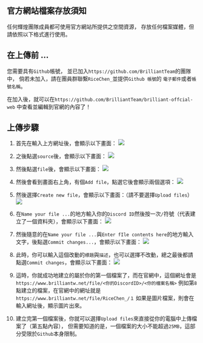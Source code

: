 ## 官方網站檔案存放須知
任何輝煌團隊成員都可使用官方網站所提供之空間資源，
存放任何檔案媒體，但請依照以下格式進行使用。

## 在上傳前 ...
您需要具有` Github `帳號，
並已加入` https://github.com/BrilliantTeam `的團隊中，
倘若未加入，請在團員群聯繫` RiceChen_ `並提供` Github 帳號 `的
` 電子郵件 `或者` 帳號名稱 `。

在加入後，就可以在` https://github.com/BrilliantTeam/brilliant-offcial-web `
中查看並編輯到官網的內容了！

## 上傳步驟
01. 首先在輸入上方網址後，會顯示以下畫面：
![](https://github.com/BrilliantTeam/brilliant-offcial-web/assets/68499464/edcd9865-31c1-422f-b6bd-396f9ea86e78)

02. 之後點選` source `後，會顯示以下畫面：
![](https://github.com/BrilliantTeam/brilliant-offcial-web/assets/68499464/770efeeb-e299-40f4-8138-36c2fe4c1ab8)

03. 然後點選` file `後，會顯示以下畫面：
![](https://github.com/BrilliantTeam/brilliant-offcial-web/assets/68499464/55ab3bc9-59b8-409a-9708-4dc28a65c8e0)

04. 然後會看到畫面右上角，有個` Add file `，點選它後會顯示兩個選項：
![](https://github.com/BrilliantTeam/brilliant-offcial-web/assets/68499464/3073f084-baf4-4625-a4f3-b077e5f5cb18)

05. 然後選擇` Create new file `，會顯示以下畫面：（請不要選擇` Upload files `）
![](https://github.com/BrilliantTeam/brilliant-offcial-web/assets/68499464/c556eb5b-4cfa-46fa-932f-3a82cda80eb2)

06. 在` Name your file ... `的地方輸入你的` Discord ID `然後按一次` / `符號（代表建立了一個資料夾），會顯示以下畫面： 
![](https://github.com/BrilliantTeam/brilliant-offcial-web/assets/68499464/67246513-5a56-48a7-af06-da225036e9db)

07. 然後隨意的在` Name your file ... `與` Enter fIle contents here `的地方輸入文字，後點選` Commit changes... `，會顯示以下畫面：
![](https://github.com/BrilliantTeam/brilliant-offcial-web/assets/68499464/db085b3a-f2bc-4e13-b61f-9dbd60c41f09)

08. 此時，你可以輸入這個改動的` 標題 `與` 描述 `，也可以選擇不改動，總之最後都請點選` Commit changes `，會顯示以下畫面：
![](https://github.com/BrilliantTeam/brilliant-offcial-web/assets/68499464/9de22c08-7ba9-43bd-9b5e-28afe12a24c8)

09. 這時，你就成功地建立的屬於你的第一個檔案了，而在官網中，這個網址會是` https://www.brilliantw.net/file/<你的DiscordID>/<你的檔案名稱> `
    例如第` 8 `點建立的檔案，在官網中的網址就是` https://www.brilliantw.net/file/RiceChen_/１ `
    如果是圖片檔案，則會在輸入網址後，顯示圖片出來。

10. 建立完第一個檔案後，你就可以選擇` Upload files `來直接從你的電腦中上傳檔案了（第五點內容），
    但需要知道的是，一個檔案的大小不能超過` 25MB `，這部分受限於` Github `本身限制。
